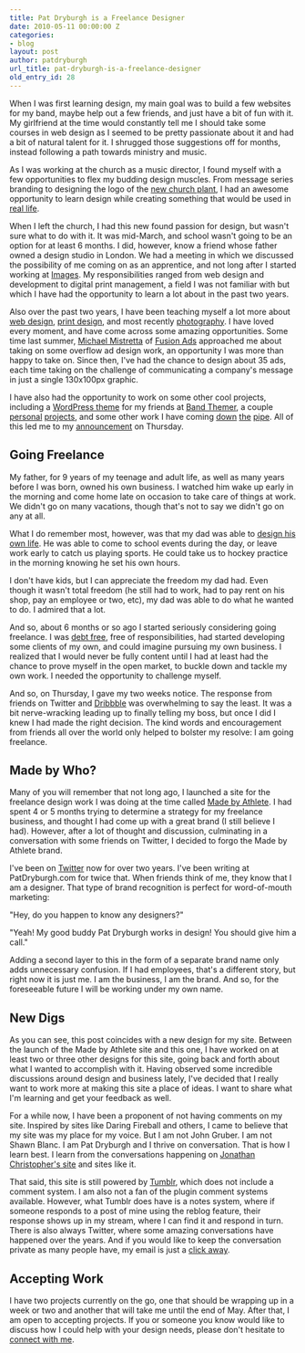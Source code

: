 ```yaml
---
title: Pat Dryburgh is a Freelance Designer
date: 2010-05-11 00:00:00 Z
categories:
- blog
layout: post
author: patdryburgh
url_title: pat-dryburgh-is-a-freelance-designer
old_entry_id: 28
---
```


When I was first learning design, my main goal was to build a few websites for my band, maybe help out a few friends, and just have a bit of fun with it. My girlfriend at the time would constantly tell me I should take some courses in web design as I seemed to be pretty passionate about it and had a bit of natural talent for it. I shrugged those suggestions off for months, instead following a path towards ministry and music.

As I was working at the church as a music director, I found myself with a few opportunities to flex my budding design muscles. From message series branding to designing the logo of the [new church plant](http://connexuscommunity.com), I had an awesome opportunity to learn design while creating something that would be used in [real life](http://www.flickr.com/photos/patdryburgh/2436913464/).

When I left the church, I had this new found passion for design, but wasn't sure what to do with it. It was mid-March, and school wasn't going to be an option for at least 6 months. I did, however, know a friend whose father owned a design studio in London. We had a meeting in which we discussed the possibility of me coming on as an apprentice, and not long after I started working at [Images](http://images.ca). My responsibilities ranged from web design and development to digital print management, a field I was not familiar with but which I have had the opportunity to learn a lot about in the past two years.

Also over the past two years, I have been teaching myself a lot more about [web design](http://work.patdryburgh.com/patdryburgh#163801/Tongue-Twisted-Ink), [print design](http://work.patdryburgh.com/patdryburgh#114317/-Finish-Strong-Single), and most recently [photography](http://www.flickr.com/photos/patdryburgh/). I have loved every moment, and have come across some amazing opportunities. Some time last summer, [Michael Mistretta](http://michaelmistretta.com) of [Fusion Ads](http://fusionads.net) approached me about taking on some overflow ad design work, an opportunity I was more than happy to take on. Since then, I've had the chance to design about 35 ads, each time taking on the challenge of communicating a company's message in just a single 130x100px graphic.

I have also had the opportunity to work on some other cool projects, including a [WordPress theme](http://work.patdryburgh.com/patdryburgh#163804/Band-Themer-Theme) for my friends at [Band Themer](http://bandthemer.com), a couple [personal](http://johnandpat.net/) [projects](http://londonguitarlessons.ca/), and some other work I have coming [down](http://dribbble.com/shots/18987-Heavybad) [the](http://dribbble.com/shots/16749-John-Las) [pipe](http://dribbble.com/shots/15490-Design-Squish-Test). All of this led me to my [announcement](http://patdryburgh.com/post/577009414/well-ive-resigned-from-my-full-time-job-and) on Thursday.

## Going Freelance

My father, for 9 years of my teenage and adult life, as well as many years before I was born, owned his own business. I watched him wake up early in the morning and come home late on occasion to take care of things at work. We didn't go on many vacations, though that's not to say we didn't go on any at all.

What I do remember most, however, was that my dad was able to [design his own life](http://patdryburgh.com/post/470554651/designing-my-life). He was able to come to school events during the day, or leave work early to catch us playing sports. He could take us to hockey practice in the morning knowing he set his own hours.

I don't have kids, but I can appreciate the freedom my dad had. Even though it wasn't total freedom (he still had to work, had to pay rent on his shop, pay an employee or two, etc), my dad was able to do what he wanted to do. I admired that a lot.

And so, about 6 months or so ago I started seriously considering going freelance. I was [debt free](http://patdryburgh.com/blog/my-greatest-accomplishment-ever/), free of responsibilities, had started developing some clients of my own, and could imagine pursuing my own business. I realized that I would never be fully content until I had at least had the chance to prove myself in the open market, to buckle down and tackle my own work. I needed the opportunity to challenge myself.

And so, on Thursday, I gave my two weeks notice. The response from friends on Twitter and [Dribbble](http://dribbble.com/shots/19414-I-Resign) was overwhelming to say the least. It was a bit nerve-wracking leading up to finally telling my boss, but once I did I knew I had made the right decision. The kind words and encouragement from friends all over the world only helped to bolster my resolve: I am going freelance.

## Made by Who?

Many of you will remember that not long ago, I launched a site for the freelance design work I was doing at the time called [Made by Athlete](http://patdryburgh.com/post/487179297/open-for-business). I had spent 4 or 5 months trying to determine a strategy for my freelance business, and thought I had come up with a great brand (I still believe I had). However, after a lot of thought and discussion, culminating in a conversation with some friends on Twitter, I decided to forgo the Made by Athlete brand.

I've been on [Twitter](http://twitter.com/patdryburgh.com) now for over two years. I've been writing at PatDryburgh.com for twice that. When friends think of me, they know that I am a designer. That type of brand recognition is perfect for word-of-mouth marketing:

"Hey, do you happen to know any designers?"

"Yeah! My good buddy Pat Dryburgh works in design! You should give him a call."

Adding a second layer to this in the form of a separate brand name only adds unnecessary confusion. If I had employees, that's a different story, but right now it is just me. I am the business, I am the brand. And so, for the foreseeable future I will be working under my own name.

## New Digs

As you can see, this post coincides with a new design for my site. Between the launch of the Made by Athlete site and this one, I have worked on at least two or three other designs for this site, going back and forth about what I wanted to accomplish with it. Having observed some incredible discussions around design and business lately, I've decided that I really want to work more at making this site a place of ideas. I want to share what I'm learning and get your feedback as well.

For a while now, I have been a proponent of not having comments on my site. Inspired by sites like Daring Fireball and others, I came to believe that my site was my place for my voice. But I am not John Gruber. I am not Shawn Blanc. I am Pat Dryburgh and I thrive on conversation. That is how I learn best. I learn from the conversations happening on [Jonathan Christopher's site](http://mondaybynoon.com) and sites like it.

That said, this site is still powered by [Tumblr](http://tumblr.com), which does not include a comment system. I am also not a fan of the plugin comment systems available. However, what Tumblr does have is a notes system, where if someone responds to a post of mine using the reblog feature, their response shows up in my stream, where I can find it and respond in turn. There is also always Twitter, where some amazing conversations have happened over the years. And if you would like to keep the conversation private as many people have, my email is just a [click away](mailto:hello@patdryburgh.com).

## Accepting Work

I have two projects currently on the go, one that should be wrapping up in a week or two and another that will take me until the end of May. After that, I am open to accepting projects. If you or someone you know would like to discuss how I could help with your design needs, please don't hesitate to <a href="http://patdryburgh.com/connect/">connect with me</a>.